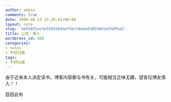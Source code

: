 ```yaml
---
author: admin
comments: true
date: 2006-08-14 15:26:41+00:00
layout: note
slug: '%e5%85%ac%e5%91%8a%ef%bc%9a%e6%85%8e%e5%85%a5'
title: 公告：慎入
wordpress_id: 489
categories:
- notes
- 不好归类
tags:
- 不好归类
---
```


由于近来本人决定读书，博客内容都与书有关，可能相当乏味无趣，望各位博友慎入！！

窃窃此布
